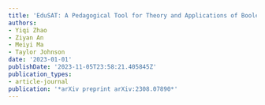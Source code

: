 ```yaml
---
title: 'EduSAT: A Pedagogical Tool for Theory and Applications of Boolean Satisfiability'
authors:
- Yiqi Zhao
- Ziyan An
- Meiyi Ma
- Taylor Johnson
date: '2023-01-01'
publishDate: '2023-11-05T23:58:21.405845Z'
publication_types:
- article-journal
publication: '*arXiv preprint arXiv:2308.07890*'
---
```

